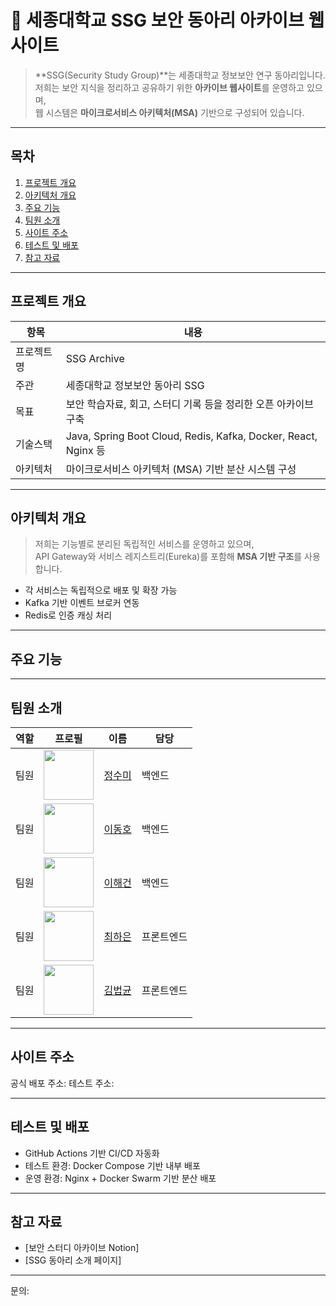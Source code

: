 # 🔐 세종대학교 SSG 보안 동아리 아카이브 웹사이트

> **SSG(Security Study Group)**는 세종대학교 정보보안 연구 동아리입니다.  
> 저희는 보안 지식을 정리하고 공유하기 위한 **아카이브 웹사이트**를 운영하고 있으며,  
> 웹 시스템은 **마이크로서비스 아키텍처(MSA)** 기반으로 구성되어 있습니다.

---

##  목차

1. [프로젝트 개요](#프로젝트-개요)  
2. [아키텍처 개요](#아키텍처-개요)  
3. [주요 기능](#주요-기능)  
4. [팀원 소개](#팀원-소개)  
5. [사이트 주소](#사이트-주소)  
6. [테스트 및 배포](#테스트-및-배포)  
7. [참고 자료](#참고-자료)  

---

##  프로젝트 개요

| 항목 | 내용 |
|------|------|
| 프로젝트명 | SSG Archive |
| 주관 | 세종대학교 정보보안 동아리 SSG |
| 목표 | 보안 학습자료, 회고, 스터디 기록 등을 정리한 오픈 아카이브 구축 |
| 기술스택 | Java, Spring Boot Cloud, Redis, Kafka, Docker, React, Nginx 등 |
| 아키텍처 | 마이크로서비스 아키텍처 (MSA) 기반 분산 시스템 구성 |

---

##  아키텍처 개요

> 저희는 기능별로 분리된 독립적인 서비스를 운영하고 있으며,  
> API Gateway와 서비스 레지스트리(Eureka)를 포함해 **MSA 기반 구조**를 사용합니다.


- 각 서비스는 독립적으로 배포 및 확장 가능  
- Kafka 기반 이벤트 브로커 연동  
- Redis로 인증 캐싱 처리

---

##  주요 기능

---

##  팀원 소개

| 역할 | 프로필 | 이름 | 담당 |
|------|--------|------|------|
| 팀원 | <img src="https://github.com/Sigmaith.png" width="80" /> | [정수미](https://github.com/Sigmaith) | 백엔드 |
| 팀원 | <img src="https://github.com/PlusUltraCode.png" width="80" /> | [이동호](https://github.com/PlusUltraCode) | 백엔드 |
| 팀원 | <img src="https://avatars.githubusercontent.com/u/101076058?v=4" width="80" /> | [이해건](https://github.com/SISUinSea) | 백엔드 |
| 팀원 | <img src="https://avatars.githubusercontent.com/u/121525026?v=4" width="80" /> | [최하은](https://github.com/haeun320) | 프론트엔드 |
| 팀원 | <img src="https://avatars.githubusercontent.com/u/77979028?v=4" width="80" /> | [김법균](https://github.com/bk-git-hub) | 프론트엔드 |


---

##  사이트 주소

 공식 배포 주소: 
 테스트 주소:

---

##  테스트 및 배포

- GitHub Actions 기반 CI/CD 자동화
- 테스트 환경: Docker Compose 기반 내부 배포
- 운영 환경: Nginx + Docker Swarm 기반 분산 배포

---

##  참고 자료

- [보안 스터디 아카이브 Notion]
- [SSG 동아리 소개 페이지]

---

 문의: 
